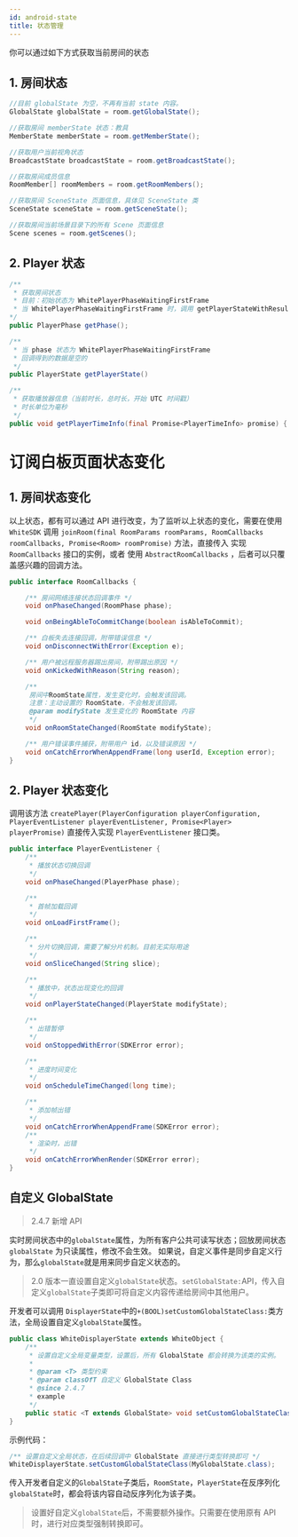 ```yaml
---
id: android-state
title: 状态管理
---
```


你可以通过如下方式获取当前房间的状态

## 1. 房间状态

```java
//目前 globalState 为空，不再有当前 state 内容。
GlobalState globalState = room.getGlobalState();

//获取房间 memberState 状态：教具
MemberState memberState = room.getMemberState();

//获取用户当前视角状态
BroadcastState broadcastState = room.getBroadcastState();

//获取房间成员信息
RoomMember[] roomMembers = room.getRoomMembers();

//获取房间 SceneState 页面信息，具体见 SceneState 类
SceneState sceneState = room.getSceneState();

//获取房间当前场景目录下的所有 Scene 页面信息
Scene scenes = room.getScenes();
```

## 2. Player 状态

```Java
/**
 * 获取房间状态
 * 目前：初始状态为 WhitePlayerPhaseWaitingFirstFrame
 * 当 WhitePlayerPhaseWaitingFirstFrame 时，调用 getPlayerStateWithResult 返回值可能为空。
*/
public PlayerPhase getPhase();

/**
 * 当 phase 状态为 WhitePlayerPhaseWaitingFirstFrame
 * 回调得到的数据是空的
 */
public PlayerState getPlayerState()

/** 
 * 获取播放器信息（当前时长，总时长，开始 UTC 时间戳）
 * 时长单位为毫秒
 */
public void getPlayerTimeInfo(final Promise<PlayerTimeInfo> promise) {
```

# 订阅白板页面状态变化

## 1. 房间状态变化

以上状态，都有可以通过 API 进行改变，为了监听以上状态的变化，需要在使用 `WhiteSDK` 调用 `joinRoom(final RoomParams roomParams, RoomCallbacks roomCallbacks, Promise<Room> roomPromise)` 方法，直接传入 实现 `RoomCallbacks` 接口的实例，或者 使用 `AbstractRoomCallbacks` ，后者可以只覆盖感兴趣的回调方法。

```java
public interface RoomCallbacks {

    /** 房间网络连接状态回调事件 */
    void onPhaseChanged(RoomPhase phase);

    void onBeingAbleToCommitChange(boolean isAbleToCommit);

    /** 白板失去连接回调，附带错误信息 */
    void onDisconnectWithError(Exception e);

    /** 用户被远程服务器踢出房间，附带踢出原因 */
    void onKickedWithReason(String reason);

    /**
     房间中RoomState属性，发生变化时，会触发该回调。
     注意：主动设置的 RoomState，不会触发该回调。
     @param modifyState 发生变化的 RoomState 内容
     */
    void onRoomStateChanged(RoomState modifyState);

    /** 用户错误事件捕获，附带用户 id，以及错误原因 */
    void onCatchErrorWhenAppendFrame(long userId, Exception error);
}
```

## 2. Player 状态变化

调用该方法 `createPlayer(PlayerConfiguration playerConfiguration, PlayerEventListener playerEventListener, Promise<Player> playerPromise)` 直接传入实现 `PlayerEventListener` 接口类。

```Java
public interface PlayerEventListener {
    /**
     * 播放状态切换回调
     */
    void onPhaseChanged(PlayerPhase phase);

    /**
     * 首帧加载回调
     */
    void onLoadFirstFrame();

    /**
     * 分片切换回调，需要了解分片机制。目前无实际用途
     */
    void onSliceChanged(String slice);

    /**
     * 播放中，状态出现变化的回调
     */
    void onPlayerStateChanged(PlayerState modifyState);

    /**
     * 出错暂停
     */
    void onStoppedWithError(SDKError error);

    /**
     * 进度时间变化
     */
    void onScheduleTimeChanged(long time);

    /**
     * 添加帧出错
     */
    void onCatchErrorWhenAppendFrame(SDKError error);
    /**
     * 渲染时，出错
     */
    void onCatchErrorWhenRender(SDKError error);
}
```

## 自定义 GlobalState<span class="anchor" id="globalstate">

> 2.4.7 新增 API

实时房间状态中的`globalState`属性，为所有客户公共可读写状态；回放房间状态 `globalState` 为只读属性，修改不会生效。
如果说，自定义事件是同步自定义行为，那么`globalState`就是用来同步自定义状态的。

>2.0 版本一直设置自定义`globalState`状态。`setGlobalState:`API，传入自定义`globalState`子类即可将自定义内容传递给房间中其他用户。

开发者可以调用 `DisplayerState`中的`+(BOOL)setCustomGlobalStateClass:`类方法，全局设置自定义`globalState`属性。

```Java
public class WhiteDisplayerState extends WhiteObject {
    /**
     * 设置自定义全局变量类型，设置后，所有 GlobalState 都会转换为该类的实例。
     *
     * @param <T> 类型约束
     * @param classOfT 自定义 GlobalState Class
     * @since 2.4.7
     * example 
     */
    public static <T extends GlobalState> void setCustomGlobalStateClass(Class<T> classOfT);
}
```

示例代码：

```Java
/** 设置自定义全局状态，在后续回调中 GlobalState 直接进行类型转换即可 */
WhiteDisplayerState.setCustomGlobalStateClass(MyGlobalState.class);
```

传入开发者自定义的`GlobalState`子类后，`RoomState`，`PlayerState`在反序列化`globalState`时，都会将该内容自动反序列化为该子类。

>设置好自定义`globalState`后，不需要额外操作。只需要在使用原有 API 时，进行对应类型强制转换即可。